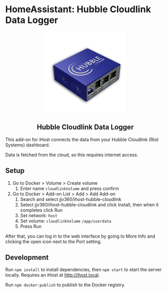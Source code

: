 # HomeAssistant: Hubble Cloudlink Data Logger

<center>
<img src="./public/logo.png" style="height: 256px; " />
<h2>Hubble Cloudlink Data Logger</h2>
</center>

This add-on for iHost connects the data from your Hubble Cloudlink (Riot Systems) dashboard.

Data is fetched from the cloud, so this requires internet access.


## Setup

1. Go to Docker > Volume > Create volume
    1. Enter name `cloudlinkVolume` and press confirm
2. Go to Docker > Add-on List > Add > Add Add-on
    1. Search and select jjv360/ihost-hubble-cloudlink
    2. Select jjv360/ihost-hubble-cloudlink and click Install, then when it completes click Run
    3. Set network: `host`
    4. Set volume: `cloudlinkVolume` `/app/userdata`
    5. Press Run

After that, you can log in to the web interface by going to More Info and clicking the open icon next to the Port setting.


## Development

Run `npm install` to install dependencies, then `npm start` to start the server locally. Requires an iHost at http://ihost.local.

Run `npm docker:publish` to publish to the Docker registry.